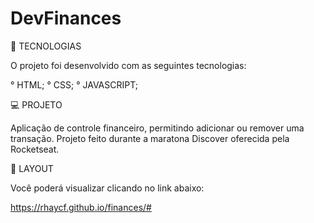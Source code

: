 # DevFinances


🚀 TECNOLOGIAS

O projeto foi desenvolvido com as seguintes tecnologias:
  
  ° HTML;
  ° CSS;
  ° JAVASCRIPT;
  
  💻 PROJETO
  
  Aplicação de controle financeiro, permitindo adicionar ou remover uma transação. Projeto feito durante a maratona Discover oferecida pela Rocketseat.
  
  🔖 LAYOUT
  
  Você poderá visualizar clicando no link abaixo:
  
  https://rhaycf.github.io/finances/#
